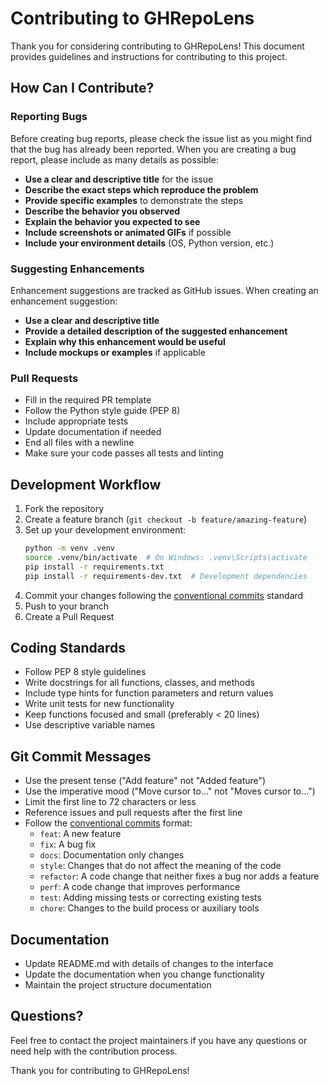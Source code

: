 # Contributing to GHRepoLens

Thank you for considering contributing to GHRepoLens! This document provides guidelines and instructions for contributing to this project.

## How Can I Contribute?

### Reporting Bugs

Before creating bug reports, please check the issue list as you might find that the bug has already been reported. When you are creating a bug report, please include as many details as possible:

- **Use a clear and descriptive title** for the issue
- **Describe the exact steps which reproduce the problem**
- **Provide specific examples** to demonstrate the steps
- **Describe the behavior you observed**
- **Explain the behavior you expected to see**
- **Include screenshots or animated GIFs** if possible
- **Include your environment details** (OS, Python version, etc.)

### Suggesting Enhancements

Enhancement suggestions are tracked as GitHub issues. When creating an enhancement suggestion:

- **Use a clear and descriptive title**
- **Provide a detailed description of the suggested enhancement**
- **Explain why this enhancement would be useful**
- **Include mockups or examples** if applicable

### Pull Requests

- Fill in the required PR template
- Follow the Python style guide (PEP 8)
- Include appropriate tests
- Update documentation if needed
- End all files with a newline
- Make sure your code passes all tests and linting

## Development Workflow

1. Fork the repository
2. Create a feature branch (`git checkout -b feature/amazing-feature`)
3. Set up your development environment:
   ```bash
   python -m venv .venv
   source .venv/bin/activate  # On Windows: .venv\Scripts\activate
   pip install -r requirements.txt
   pip install -r requirements-dev.txt  # Development dependencies
   ```
5. Commit your changes following the [conventional commits](https://www.conventionalcommits.org/) standard
6. Push to your branch
7. Create a Pull Request

## Coding Standards

- Follow PEP 8 style guidelines
- Write docstrings for all functions, classes, and methods
- Include type hints for function parameters and return values
- Write unit tests for new functionality
- Keep functions focused and small (preferably < 20 lines)
- Use descriptive variable names

## Git Commit Messages

- Use the present tense ("Add feature" not "Added feature")
- Use the imperative mood ("Move cursor to..." not "Moves cursor to...")
- Limit the first line to 72 characters or less
- Reference issues and pull requests after the first line
- Follow the [conventional commits](https://www.conventionalcommits.org/) format:
  - `feat`: A new feature
  - `fix`: A bug fix
  - `docs`: Documentation only changes
  - `style`: Changes that do not affect the meaning of the code
  - `refactor`: A code change that neither fixes a bug nor adds a feature
  - `perf`: A code change that improves performance
  - `test`: Adding missing tests or correcting existing tests
  - `chore`: Changes to the build process or auxiliary tools

## Documentation

- Update README.md with details of changes to the interface
- Update the documentation when you change functionality
- Maintain the project structure documentation

## Questions?

Feel free to contact the project maintainers if you have any questions or need help with the contribution process.

Thank you for contributing to GHRepoLens! 